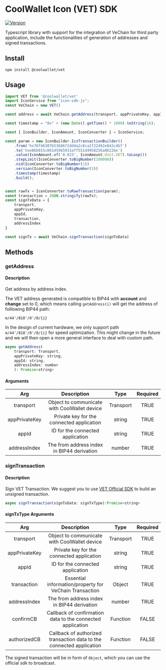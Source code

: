 # CoolWallet Icon (VET) SDK
[![Version](https://img.shields.io/npm/v/@coolwallet/vet)](https://www.npmjs.com/package/@coolwallet/vet)

Typescript library with support for the integration of VeChain for third party application, include the functionalities of generation of addresses and signed transactions. 

## Install

```shell
npm install @coolwallet/vet
```

## Usage

```javascript
import VET from '@coolwallet/vet'
import IconService from "icon-sdk-js";
const VeChain = new VET()

const address = await VeChain.getAddress(transport, appPrivateKey, appId, 0);

const timestamp = "0x" + (new Date().getTime() * 1000).toString(16);

const { IconBuilder, IconAmount, IconConverter } = IconService;

const param = new IconBuilder.IcxTransactionBuilder()
    .from('hx76f46307b53686f2dd4a2c8ca2f22492e842c4bf')
    .to('hxe86b015c06145965931aff551d4958256a86226e')
    .value(IconAmount.of('0.023', IconAmount.Unit.VET).toLoop())
    .stepLimit(IconConverter.toBigNumber(100000))
    .nid(IconConverter.toBigNumber(1))
    .version(IconConverter.toBigNumber(3))
    .timestamp(timestamp)
    .build();


const rawTx = IconConverter.toRawTransaction(param);
const transaction = JSON.stringify(rawTx);
const signTxData = {
    transport,
    appPrivateKey,
    appId,
    transaction,
    addressIndex
}

const signTx = await VeChain.signTransaction(signTxData)
```

## Methods

### getAddress

#### Description

Get address by address index.

The VET address generated is compatible to BIP44 with **account** and **change** set to 0, which means calling `getAddress(i)` will get the address of folllowing BIP44 path:

```none
m/44'/818'/0'/0/{i}
```

In the design of current hardware, we only support path `m/44'/818'/0'/0/{i}` for speed optimization. This might change in the future and we will then open a more general interface to deal with custom path.

```javascript
async getAddress(
    transport: Transport, 
    appPrivateKey: string, 
    appId: string, 
    addressIndex: number
    ): Promise<string> 
```

#### Arguments

|      Arg      |                  Description                 |    Type    |  Required |
|:-------------:|:--------------------------------------------:|:----------:|:--------:|
|   transport   | Object to communicate with CoolWallet device |  Transport | TRUE |
| appPrivateKey |   Private key for the connected application  |   string   | TRUE |
|     appId     |       ID for the connected application       |   string   | TRUE |
|  addressIndex |  The from address index in BIP44 derivation  |   number   | TRUE |

### signTransaction

#### Description

Sign VET Transaction. We suggest you to use [VET Official SDK](https://github.com/icon-project/icon-sdk-js) to build an unsigned transaction.

```javascript
async signTransaction(signTxData: signTxType):Promise<string>
```

#### signTxType Arguments

|      Arg      |                              Description                             |    Type    |  Required |
|:-------------:|:--------------------------------------------------------------------:|:----------:|:---------:|
|   transport   |             Object to communicate with CoolWallet device             |  Transport |    TRUE   |
| appPrivateKey |               Private key for the connected application              |   string   |    TRUE   |
|     appId     |                   ID for the connected application                   |   string   |    TRUE   |
|  transaction  |          Essential information/property for VeChain Transaction         |   Object   |    TRUE   |
|  addressIndex |              The from address index in BIP44 derivation              |   number   |    TRUE   |
|   confirmCB   |      Callback of confirmation data to the connected application      |  Function  |   FALSE   |
|  authorizedCB | Callback of authorized transaction data to the connected application |  Function  |   FALSE   |

The signed transaction will be in form of `Object`, which you can use the official sdk to broadcast.
